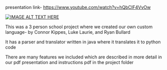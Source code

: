 presentation link-  https://www.youtube.com/watch?v=hQbCIF4VvOw

[![IMAGE ALT TEXT HERE](https://img.youtube.com/vi/hQbCIF4VvOw/0.jpg)](https://www.youtube.com/watch?v=hQbCIF4VvOw)

This was a 3 person school project where we created our own custom language- by Connor Kippes, Luke Laurie, and Ryan Bullard

It has a parser and translator written in java where it translates it to python code

There are many features we included which are described in more detail in our pdf presentation and instructions pdf in the project folder
